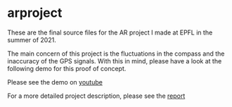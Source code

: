 # arproject

These are the final source files for the AR project I made at EPFL in the summer of 2021.

The main concern of this project is the fluctuations in the compass and the inaccuracy of the GPS signals. With this in mind, please have a look at the following demo for this proof of concept.

Please see the demo on [youtube](https://youtu.be/Qo12dEF-1TI])

For a more detailed project description, please see the [report](https://github.com/ohallstrom/arproject/blob/6401574d207e92654526d50c8049ea21e4bcf388/Projet%20AR%20-%20Oskar%20Hallstro%CC%88m.pdf)
